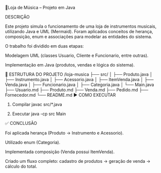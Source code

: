 🎵Loja de Música – Projeto em Java

DESCRIÇÃO

Este projeto simula o funcionamento de uma loja de instrumentos musicais, utilizando Java e UML (Mermaid).
Foram aplicados conceitos de herança, composição, enum e associações para modelar as entidades do sistema.

O trabalho foi dividido em duas etapas:

Modelagem UML (classes Usuario, Cliente e Funcionario, entre outras).

Implementação em Java (produtos, vendas e lógica do sistema).

📂 ESTRUTURA DO PROJETO
/loja-musica
├── src/
│   ├── Produto.java
│   ├── Instrumento.java
│   ├── Acessorio.java
│   ├── ItemVenda.java
│   ├── Venda.java
│   ├── Funcionario.java
│   ├── Categoria.java
│   └── Main.java
├── Usuario.md
├── Produto.md
├── Venda.md
├── Pedido.md
├── Fornecedor.md
└── README.md
▶️ COMO EXECUTAR
1. Compilar
javac src/*.java

2. Executar
java -cp src Main

✅ CONCLUSÃO

Foi aplicada herança (Produto → Instrumento e Acessorio).

Utilizado enum (Categoria).

Implementada composição (Venda possui ItemVenda).

Criado um fluxo completo: cadastro de produtos → geração de venda → cálculo do total.
